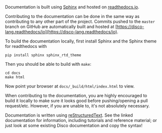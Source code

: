 Documentation is built using [Sphinx](https://www.sphinx-doc.org/en/master/) and
hosted on [readthedocs.io](htts://readthedocs.io).

Contributing to the documentation can be done in the same way as contributing to
any other part of the project. Commits pushed to the `master` branch on GitHub
are automatically built and hosted at
[https://disco-lang.readthedocs/io](https://disco-lang.readthedocs/io).

To build the documentation locally, first install Sphinx and the Sphinx theme
for readthedocs with

    pip install sphinx sphinx_rtd_theme

Then you should be able to build with `make`:

    cd docs
    make html

Now point your browser at `docs/_build/html/index.html` to view.

When contributing to the documentation, you are highly encouraged to build it
locally to make sure it looks good before pushing/opening a pull request/etc.
However, if you are unable to, it's not absolutely necessary.

Documentation is written using
[reStructuredText](https://docutils.sourceforge.io/rst.html). See the linked
documentation for information, including tutorials and reference material; or
just look at some existing Disco documentation and copy the syntax!
